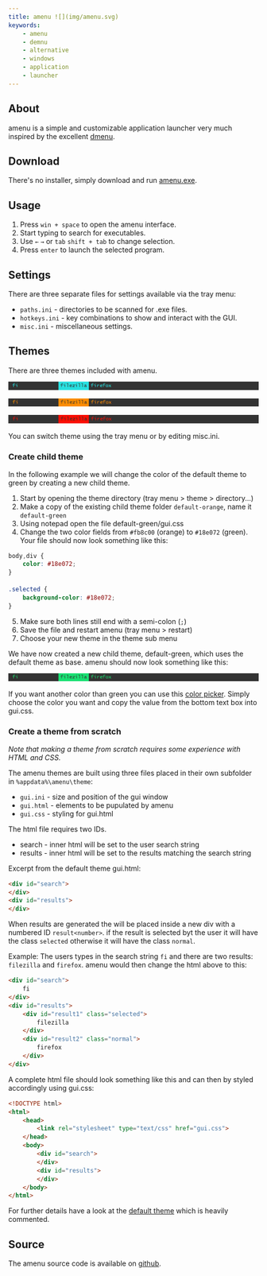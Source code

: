 ```yaml
---
title: amenu ![](img/amenu.svg)
keywords:
	- amenu
	- demnu
	- alternative
	- windows
	- application
	- launcher
---
```


About
-----

amenu is a simple and customizable application launcher very much inspired by the excellent [dmenu](http://tools.suckless.org/dmenu/).

Download
--------

There's no installer, simply download and run [amenu.exe](https://github.com/owlnical/amenu/releases/download/v0.3/amenu.exe).

Usage
-----

 1. Press `win + space` to open the amenu interface.
 2. Start typing to search for executables.
 3. Use `←` `→` or `tab` `shift + tab` to change selection.
 4. Press `enter` to launch the selected program.

Settings
--------

There are three separate files for settings available via the tray menu:

 - `paths.ini` - directories to be scanned for .exe files.
 - `hotkeys.ini` - key combinations to show and interact with the GUI.
 - `misc.ini`  - miscellaneous settings.

Themes
------

There are three themes included with amenu.

![default](img/theme/default.png)

![default-orange](img/theme/default-orange.png)

![default-red](img/theme/default-red.png)

You can switch theme using the tray menu or by editing misc.ini.

### Create child theme

In the following example we will change the color of the default theme to green by creating a new child theme.

 1. Start by opening the theme directory (tray menu > theme > directory...)
 2. Make a copy of the existing child theme folder `default-orange`, name it `default-green`
 3. Using notepad open the file default-green/gui.css
 4. Change the two color fields from `#fb8c00` (orange) to `#18e072` (green). Your file should now look something like this:

```css
body,div {
	color: #18e072;
}

.selected {
	background-color: #18e072;
}
```

 5. Make sure both lines still end with a semi-colon (`;`)
 5. Save the file and restart amenu (tray menu > restart)
 6. Choose your new theme in the theme sub menu

We have now created a new child theme, default-green, which uses the default theme as base. amenu should now look something like this:

![Theme default-green](img/theme/default-green.png)
 
If you want another color than green you can use this [color picker](https://ddg.gg/?q=color+picker). Simply choose the color you want and copy the value from the bottom text box into gui.css.

### Create a theme from scratch

*Note that making a theme from scratch requires some experience with HTML and CSS.*

The amenu themes are built using three files placed in their own subfolder in `%appdata%\amenu\theme`:

 - `gui.ini` - size and position of the gui window
 - `gui.html` - elements to be pupulated by amenu
 - `gui.css`  - styling for gui.html

The html file requires two IDs.

 - search - inner html will be set to the user search string
 - results - inner html will be set to the results matching the search string

Excerpt from the default theme gui.html:

```html
<div id="search">
</div>
<div id="results">
</div>
```

When results are generated the will be placed inside a new div with a numbered ID `result<number>`. if the result is selected byt the user it will have the class `selected` otherwise it will have the class `normal`.

Example: The users types in the search string `fi` and there are two results: `filezilla` and `firefox`. amenu would then change the html above to this:

```html
<div id="search">
	fi
</div>
<div id="results">
	<div id="result1" class="selected">
		filezilla
	</div>
	<div id="result2" class="normal">
		firefox
	</div>
</div>
```

A complete html file should look something like this and can then by styled accordingly using gui.css:

```html
<!DOCTYPE html>
<html>
	<head>
		<link rel="stylesheet" type="text/css" href="gui.css">
	</head>
	<body>
		<div id="search">
		</div>
		<div id="results">
		</div>
	</body>
</html>
```

For further details have a look at the [default theme](https://github.com/owlnical/amenu/tree/master/theme/default) which is heavily commented.

Source
------

The amenu source code is available on [github](https://github.com/owlnical/amenu).